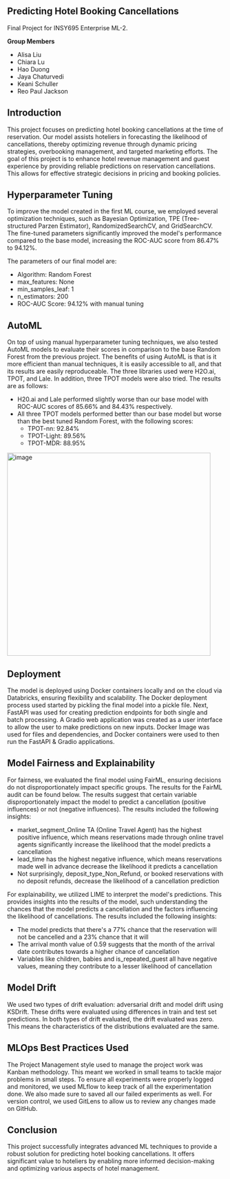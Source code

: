 ## Predicting Hotel Booking Cancellations

Final Project for INSY695 Enterprise ML-2.


**Group Members**
* Alisa Liu
* Chiara Lu
* Hao Duong
* Jaya Chaturvedi
* Keani Schuller
* Reo Paul Jackson


## Introduction


This project focuses on predicting hotel booking cancellations at the time of reservation. Our model assists hoteliers in forecasting the likelihood of cancellations, thereby optimizing revenue through dynamic pricing strategies, overbooking management, and targeted marketing efforts. The goal of this project is to enhance hotel revenue management and guest experience by providing reliable predictions on reservation cancellations. This allows for effective strategic decisions in pricing and booking policies.


## Hyperparameter Tuning
To improve the model created in the first ML course, we employed several optimization techniques, such as Bayesian Optimization, TPE (Tree-structured Parzen Estimator), RandomizedSearchCV, and GridSearchCV. The fine-tuned parameters significantly improved the model's performance compared to the base model, increasing the ROC-AUC score from 86.47% to 94.12%.

The parameters of our final model are:
* Algorithm: Random Forest
* max_features: None
* min_samples_leaf: 1
* n_estimators: 200
* ROC-AUC Score: 94.12% with manual tuning


## AutoML
On top of using manual hyperparameter tuning techniques, we also tested AutoML models to evaluate their scores in comparison to the base Random Forest from the previous project. The benefits of using AutoML is that is it more efficient than manual techniques, it is easily accessible to all, and that its results are easily reproduceable. The three libraries used were H2O.ai, TPOT, and Lale. In addition, three TPOT models were also tried. The results are as follows:
* H20.ai and Lale performed slightly worse than our base model with ROC-AUC scores of 85.66% and 84.43% respectively.
* All three TPOT models performed better than our base model but worse than the best tuned Random Forest, with the following scores:
  * TPOT-nn: 92.84%
  * TPOT-Light: 89.56%
  * TPOT-MDR: 88.95%
    
<img width="472" alt="image" src="https://github.com/McGill-MMA-EnterpriseAnalytics/hotel_cancellation_ML2/assets/91162706/347cbc4f-abf3-4456-a522-c3bc509f15a1">

## Deployment 
The model is deployed using Docker containers locally and on the cloud via Databricks, ensuring flexibility and scalability. The Docker deployment process used started by pickling the final model into a pickle file. Next, FastAPI was used for creating prediction endpoints for both single and batch processing. A Gradio web application was created as a user interface to allow the user to make predictions on new inputs. Docker Image was used for files and dependencies, and Docker containers were used to then run the FastAPI & Gradio applications. 


## Model Fairness and Explainability
For fairness, we evaluated the final model using FairML, ensuring decisions do not disproportionately impact specific groups. The results for the FairML audit can be found below. The results suggest that certain variable disproportionately impact the model to predict a cancellation (positive influences) or not (negative influences). The results included the following insights:
* market_segment_Online TA (Online Travel Agent) has the highest positive influence, which means reservations made through online travel agents significantly increase the likelihood that the model predicts a cancellation 
* lead_time has the highest negative influence, which means reservations made well in advance decrease the likelihood it predicts a cancellation
* Not surprisingly, deposit_type_Non_Refund, or booked reservations with no deposit refunds, decrease the likelihood of a cancellation prediction


For explainability, we utilized LIME to interpret the model's predictions. This provides insights into the results of the model, such understanding the chances that the model predicts a cancellation and the factors influencing the likelihood of cancellations. The results included the following insights:
* The model predicts that there's a 77% chance that the reservation will not be cancelled and a 23% chance that it will
* The arrival month value of 0.59 suggests that the month of the arrival date contributes towards a higher chance of cancellation
* Variables like children, babies and is_repeated_guest all have negative values, meaning they contribute to a lesser likelihood of cancellation


## Model Drift
We used two types of drift evaluation: adversarial drift and model drift using KSDrift. These drifts were evaluated using differences in train and test set predictions. In both types of drift evaluated, the drift evaluated was zero. This means the characteristics of the distributions evaluated are the same. 


## MLOps Best Practices Used
The Project Management style used to manage the project work was Kanban methodology. This meant we worked in small teams to tackle major problems in small steps. To ensure all experiments were properly logged and monitored, we used MLflow to keep track of all the experimentation done. We also made sure to saved all our failed experiments as well. For version control, we used GitLens to allow us to review any changes made on GitHub.


## Conclusion
This project successfully integrates advanced ML techniques to provide a robust solution for predicting hotel booking cancellations. It offers significant value to hoteliers by enabling more informed decision-making and optimizing various aspects of hotel management.
